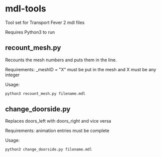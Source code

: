 # mdl-tools

Tool set for Transport Fever 2 mdl files

Requires Python3 to run

## recount_mesh.py

Recounts the mesh numbers and puts them in the line.

Requirements: _meshID = "X" must be put in the mesh and X must be any integer

Usage:
```python
python3 recount_mesh.py filename.mdl
```

## change_doorside.py

Replaces doors_left with doors_right and vice versa

Requirements: animation entries must be complete 

Usage:
```python
python3 change_doorside.py filename.mdl
```
